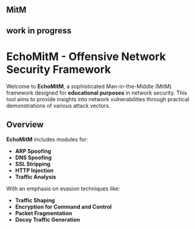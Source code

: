 ## **MitM**
## **work in progress**


# **EchoMitM - Offensive Network Security Framework**

Welcome to **EchoMitM**, a sophisticated Man-in-the-Middle (MitM) framework designed for **educational purposes** in network security. This tool aims to provide insights into network vulnerabilities through practical demonstrations of various attack vectors.

## **Overview**

**EchoMitM** includes modules for:
- **ARP Spoofing**
- **DNS Spoofing**
- **SSL Stripping**
- **HTTP Injection**
- **Traffic Analysis**

With an emphasis on evasion techniques like:
- **Traffic Shaping**
- **Encryption for Command and Control**
- **Packet Fragmentation**
- **Decoy Traffic Generation**


   
